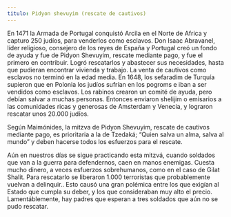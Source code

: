 ```yaml
---
titulo: Pidyon shevuyim (rescate de cautivos)
---
```


En 1471 la Armada de Portugal conquistó Arcila en el Norte de Africa y capturo 250 judíos, para venderlos como esclavos.
Don Isaac Abravanel, líder religioso, consejero de los reyes de España y Portugal creó un fondo de ayuda y fue 
de Pidyon Shevuyim, rescate mediante pago, y fue el primero en contribuir. Logró rescatarlos y abastecer sus necesidades, hasta que pudieran encontrar vivienda y trabajo.
 La venta de cautivos como esclavos no terminó en la edad media. En 1648, los sefaradim de Turquía supieron que  en Polonia los judíos sufrían en los pogroms e iban a ser vendidos como esclavos.
Los rabinos crearon un comité de ayuda, pero debían salvar a muchas personas. Entonces enviaron shelijim o emisarios a las comunidades ricas y generosas de Amsterdam y Venecia, y lograron rescatar unos 20.000 judíos.

Según Maimónides, la mitzva de Pidyon Shevuyim, rescate de cautivos mediante pago,  es prioritaria a la de Tzedaká; “Quien salva un alma, salva al mundo” y deben hacerse todos los esfuerzos para el rescate.

Aún en nuestros días se sigue practicando esta mitzvá, cuando soldados que van a la guerra para defendernos, caen en manos enemigas.  Cuesta mucho dinero, a veces esfuerzos sobrehumanos, como en el caso de Gilat Shalit. Para rescatarlo se liberaron 1.000 terroristas que probablemente vuelvan a delinquir..
Esto causó una gran polémica entre los que exigían al Estado que cumpla su deber, y los que consideraban muy alto el precio. Lamentáblemente,  hay padres que esperan a tres soldados que aún no se pudo rescatar.

